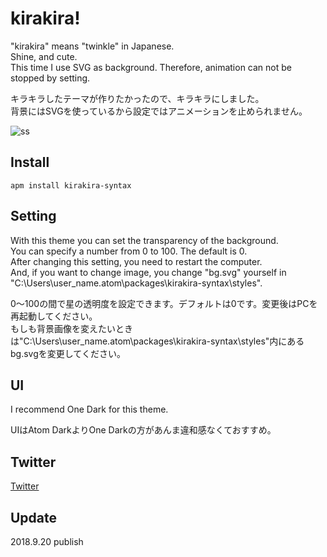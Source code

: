 # kirakira!
"kirakira" means "twinkle" in Japanese.  
Shine, and cute.  
This time I use SVG as background. Therefore, animation can not be stopped by setting.

キラキラしたテーマが作りたかったので、キラキラにしました。  
背景にはSVGを使っているから設定ではアニメーションを止められません。

![ss](https://user-images.githubusercontent.com/35618981/45806037-fc90e400-bcfa-11e8-90d6-f180ca272c3f.jpg)

## Install
`apm install kirakira-syntax`

## Setting
With this theme you can set the transparency of the background.  
You can specify a number from 0 to 100. The default is 0.  
After changing this setting, you need to restart the computer.  
And, if you want to change image, you change "bg.svg" yourself in "C:\Users\user_name\.atom\packages\kirakira-syntax\styles\".

0～100の間で星の透明度を設定できます。デフォルトは0です。変更後はPCを再起動してください。  
もしも背景画像を変えたいときは"C:\Users\user_name\.atom\packages\kirakira-syntax\styles\"内にあるbg.svgを変更してください。

## UI
I recommend One Dark for this theme.

UIはAtom DarkよりOne Darkの方があんま違和感なくておすすめ。

## Twitter
[Twitter](https://twitter.com/jushin_ps)

## Update
2018.9.20 publish
